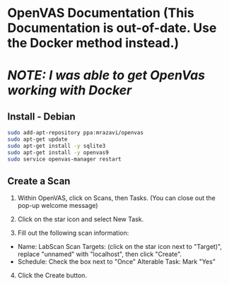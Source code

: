 # OpenVAS Documentation (This Documentation is out-of-date. Use the Docker method instead.)

# *NOTE: I was able to get OpenVas working with Docker*

## Install - Debian

```bash
sudo add-apt-repository ppa:mrazavi/openvas
sudo apt-get update
sudo apt-get install -y sqlite3
sudo apt-get install -y openvas9
sudo service openvas-manager restart
```

## Create a Scan

1. Within OpenVAS, click on Scans, then Tasks. (You can close out the pop-up welcome message)

2. Click on the star icon and select New Task.

3. Fill out the following scan information:
  - Name: LabScan Scan Targets: (click on the star icon next to "Target)", replace "unnamed" with "localhost", then click "Create".
  - Schedule: Check the box next to "Once" Alterable Task: Mark "Yes"

4. Click the Create button.
